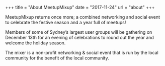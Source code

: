 +++
title = "About MeetupMixup"
date = "2017-11-24"
url = "about"
+++

MeetupMixup returns once more; a combined networking and social event to celebrate the festive season and a year full of meetups!

Members of some of Sydney’s largest user groups will be gathering on December 13th for an evening of celebrations to round out the year and welcome the holiday season.

The mixer is a non-profit networking & social event that is run by the local community for the benefit of the local community.
